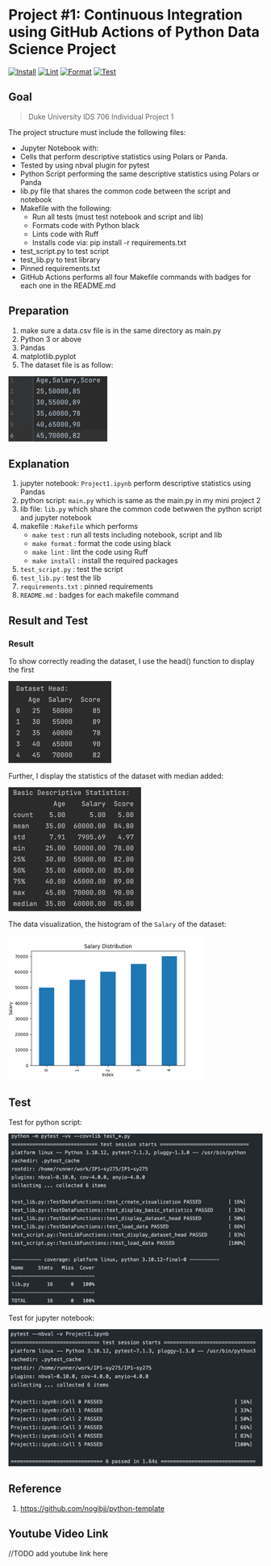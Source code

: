 # Project #1: Continuous Integration using GitHub Actions of Python Data Science Project
[![Install](https://github.com/nogibjj/IP1-sy275/actions/workflows/install.yml/badge.svg)](https://github.com/nogibjj/IP1-sy275/actions/workflows/install.yml)
[![Lint](https://github.com/nogibjj/IP1-sy275/actions/workflows/lint.yml/badge.svg)](https://github.com/nogibjj/IP1-sy275/actions/workflows/lint.yml)
[![Format](https://github.com/nogibjj/IP1-sy275/actions/workflows/format.yml/badge.svg)](https://github.com/nogibjj/IP1-sy275/actions/workflows/format.yml)
[![Test](https://github.com/nogibjj/IP1-sy275/actions/workflows/test.yml/badge.svg?branch=main)](https://github.com/nogibjj/IP1-sy275/actions/workflows/test.yml)

## Goal

> Duke University IDS 706 Individual Project 1

The project structure must include the following files:
-  Jupyter Notebook with: 
  - Cells that perform descriptive statistics using Polars or Panda.
  - Tested by using nbval plugin for pytest
- Python Script performing the same descriptive statistics using Polars or Panda
- lib.py file that shares the common code between the script and notebook
- Makefile with the following: 
  - Run all tests (must test notebook and script and lib)
  - Formats code with Python black
  - Lints code with Ruff
  - Installs code via: pip install -r requirements.txt
- test_script.py to test script
- test_lib.py to test library
- Pinned requirements.txt
- GitHub Actions performs all four Makefile commands with badges for each one in
the README.md


## Preparation

1. make sure a data.csv file is in the same directory as main.py
2. Python 3 or above
3. Pandas
4. matplotlib.pyplot 
5. The dataset file is as follow:

![img.png](img.png)

## Explanation
1. jupyter notebook: `Project1.ipynb` perform descriptive statistics using Pandas
2. python script: `main.py` which is same as the main.py in my mini project 2
3. lib file: `lib.py` which share the common code betwwen the python script and jupyter notebook
4. makefile : `Makefile` which performs
   - `make test` : run all tests including notebook, script and lib
   - `make format` : format the code using black
   - `make lint` : lint the code using Ruff
   - `make install` : install the required packages
5. `test_script.py` : test the script
6. `test_lib.py` : test the lib
7. `requirements.txt` : pinned requirements
8. `README.md` : badges for each makefile command

## Result and Test

### Result

To show correctly reading the dataset, I use the head() function to display the first

![img_2.png](img_2.png)

Further, I display the statistics of the dataset with median added:

![img_3.png](img_3.png)


The data visualization, the histogram of the `Salary` of the dataset:

![img_1.png](img_1.png)


## Test
Test for python script:

![img_4.png](img_4.png)

Test for jupyter notebook:

![img_5.png](img_5.png)


## Reference

1.  https://github.com/nogibjj/python-template


## Youtube Video Link

//TODO add youtube link here


